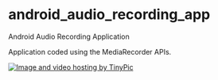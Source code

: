 # android_audio_recording_app
Android Audio Recording Application


Application coded using the MediaRecorder APIs.

<a href="http://tinypic.com?ref=s418ac" target="_blank"><img src="http://i57.tinypic.com/s418ac.jpg" border="0" alt="Image and video hosting by TinyPic"></a>

